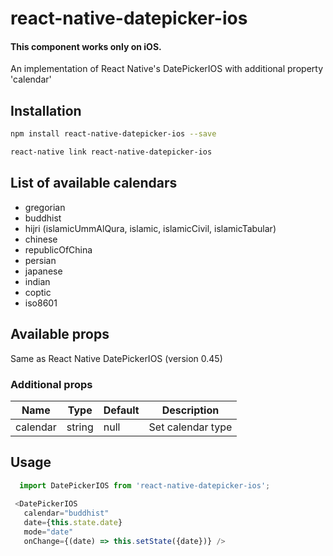 # react-native-datepicker-ios

#### This component works only on iOS.

An implementation of React Native's DatePickerIOS with additional property 'calendar'

## Installation

```bash   
npm install react-native-datepicker-ios --save
```

```bash
react-native link react-native-datepicker-ios
```

## List of available calendars
* gregorian
* buddhist
* hijri (islamicUmmAlQura, islamic, islamicCivil, islamicTabular)
* chinese
* republicOfChina
* persian 
* japanese
* indian
* coptic
* iso8601

## Available props

Same as React Native DatePickerIOS (version 0.45)

### Additional props

| Name | Type| Default | Description |
| --- | --- | --- | --- |
| calendar | string | null | Set calendar type |

## Usage

```javascript
  import DatePickerIOS from 'react-native-datepicker-ios';
 
 <DatePickerIOS 
   calendar="buddhist"
   date={this.state.date}
   mode="date"
   onChange={(date) => this.setState({date})} />
```
